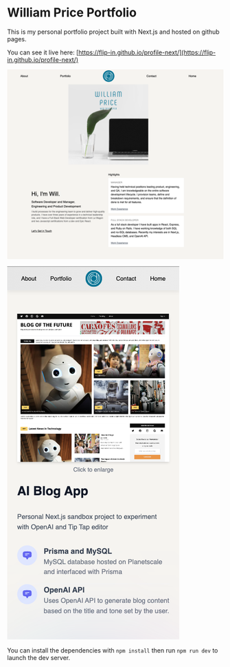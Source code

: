 # William Price Portfolio

This is my personal portfolio project built with Next.js and hosted on github pages.

You can see it live here: [https://flip-in.github.io/profile-next/](https://flip-in.github.io/profile-next/)

![william portfolio desktop](public/assets/portfolio-ss-desktop.png)

![william portfolio mobile](public/assets/portfolio-ss-mobile.png)

You can install the dependencies with `npm install` then run `npm run dev` to launch the dev server.
  